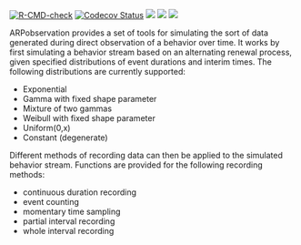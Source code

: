 <!-- badges: start -->
[![R-CMD-check](https://github.com/jepusto/ARPobservation/workflows/R-CMD-check/badge.svg)](https://github.com/jepusto/ARPobservation/actions)
[![Codecov Status](https://app.codecov.io/github/jepusto/ARPobservation/branch/master/graph/badge.svg)](https://app.codecov.io/github/jepusto/ARPobservation?branch=master)
[![](http://www.r-pkg.org/badges/version/ARPobservation)](https://CRAN.R-project.org/package=ARPobservation)
[![](http://cranlogs.r-pkg.org/badges/grand-total/ARPobservation)](https://CRAN.R-project.org/package=ARPobservation)
[![](http://cranlogs.r-pkg.org/badges/last-month/ARPobservation)](https://CRAN.R-project.org/package=ARPobservation)
<!-- badges: end -->

ARPobservation provides a set of tools for simulating the sort of data generated during direct observation of a behavior over time. It works by first simulating a behavior stream based on an alternating renewal process, given specified distributions of event durations and interim times. The following distributions are currently supported:

* Exponential
* Gamma with fixed shape parameter
* Mixture of two gammas
* Weibull with fixed shape parameter
* Uniform(0,x)
* Constant (degenerate)

Different methods of recording data can then be applied to the simulated behavior stream. Functions are provided for the following recording methods: 

* continuous duration recording 
* event counting
* momentary time sampling
* partial interval recording
* whole interval recording

